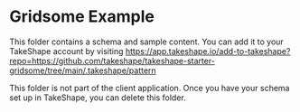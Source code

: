 # Gridsome Example

This folder contains a schema and sample content. You can add it to your TakeShape account by visiting https://app.takeshape.io/add-to-takeshape?repo=https://github.com/takeshape/takeshape-starter-gridsome/tree/main/.takeshape/pattern

This folder is not part of the client application. Once you have your schema set up in TakeShape, you can delete this folder.